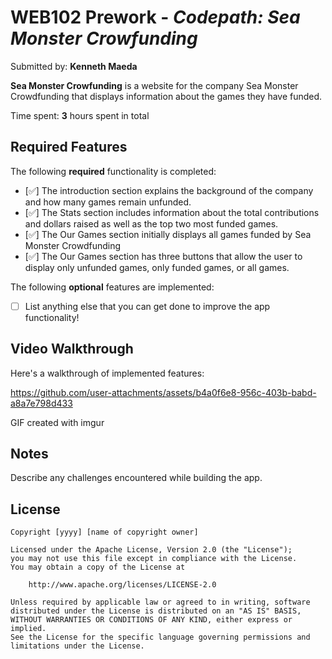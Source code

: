 # WEB102 Prework - _Codepath: Sea Monster Crowfunding_

Submitted by: **Kenneth Maeda**

**Sea Monster Crowfunding** is a website for the company Sea Monster Crowdfunding that displays information about the games they have funded.

Time spent: **3** hours spent in total

## Required Features

The following **required** functionality is completed:

- [✅] The introduction section explains the background of the company and how many games remain unfunded.
- [✅] The Stats section includes information about the total contributions and dollars raised as well as the top two most funded games.
- [✅] The Our Games section initially displays all games funded by Sea Monster Crowdfunding
- [✅] The Our Games section has three buttons that allow the user to display only unfunded games, only funded games, or all games.

The following **optional** features are implemented:

- [ ] List anything else that you can get done to improve the app functionality!

## Video Walkthrough

Here's a walkthrough of implemented features:



https://github.com/user-attachments/assets/b4a0f6e8-956c-403b-babd-a8a7e798d433





<!-- Replace this with whatever GIF tool you used! -->

GIF created with imgur

<!-- Recommended tools:
[Kap](https://getkap.co/) for macOS
[ScreenToGif](https://www.screentogif.com/) for Windows
[peek](https://github.com/phw/peek) for Linux. -->

## Notes

Describe any challenges encountered while building the app.

## License

    Copyright [yyyy] [name of copyright owner]

    Licensed under the Apache License, Version 2.0 (the "License");
    you may not use this file except in compliance with the License.
    You may obtain a copy of the License at

        http://www.apache.org/licenses/LICENSE-2.0

    Unless required by applicable law or agreed to in writing, software
    distributed under the License is distributed on an "AS IS" BASIS,
    WITHOUT WARRANTIES OR CONDITIONS OF ANY KIND, either express or implied.
    See the License for the specific language governing permissions and
    limitations under the License.
